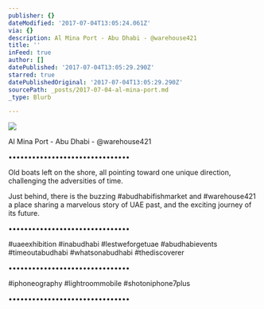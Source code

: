 ```yaml
---
publisher: {}
dateModified: '2017-07-04T13:05:24.061Z'
via: {}
description: Al Mina Port - Abu Dhabi - @warehouse421
title: ''
inFeed: true
author: []
datePublished: '2017-07-04T13:05:29.290Z'
starred: true
datePublishedOriginal: '2017-07-04T13:05:29.290Z'
sourcePath: _posts/2017-07-04-al-mina-port.md
_type: Blurb

---
```

![](https://the-grid-user-content.s3-us-west-2.amazonaws.com/4a30556a-0168-433d-82c0-2f02887dc93a.jpg)

Al Mina Port - Abu Dhabi - @warehouse421

•••••••••••••••••••••••••••••••

Old boats left on the shore, all pointing toward one unique direction, challenging the adversities of time. 

Just behind, there is the buzzing \#abudhabifishmarket and \#warehouse421 a place sharing a marvelous story of UAE past, and the exciting journey of its future.

•••••••••••••••••••••••••••••••

\#uaeexhibition \#inabudhabi \#lestweforgetuae \#abudhabievents \#timeoutabudhabi \#whatsonabudhabi \#thediscoverer

•••••••••••••••••••••••••••••••

\#iphoneography \#lightroommobile \#shotoniphone7plus

•••••••••••••••••••••••••••••••